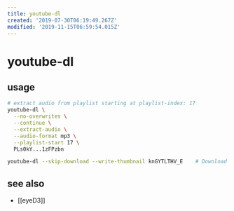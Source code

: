 ```yaml
---
title: youtube-dl
created: '2019-07-30T06:19:49.267Z'
modified: '2019-11-15T06:59:54.015Z'
---
```


# youtube-dl

## usage
```sh
# extract audio from playlist starting at playlist-index: 17
youtube-dl \
  --no-overwrites \
  --continue \
  --extract-audio \
  --audio-format mp3 \
  --playlist-start 17 \
  PLs0kY...1zFPzbn

youtube-dl --skip-download --write-thumbnail knGYTLTHV_E    # Download just the thumbnail from a youtube video.
```

## see also
- [[eyeD3]]
